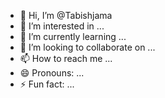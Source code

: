 - 👋 Hi, I’m @Tabishjama
- 👀 I’m interested in ...
- 🌱 I’m currently learning ...
- 💞️ I’m looking to collaborate on ...
- 📫 How to reach me ...
- 😄 Pronouns: ...
- ⚡ Fun fact: ...

<!---
Tabishjama/Tabishjama is a ✨ special ✨ repository because its `README.md` (this file) appears on your GitHub profile.
You can click the Preview link to take a look at your changes.
--->
